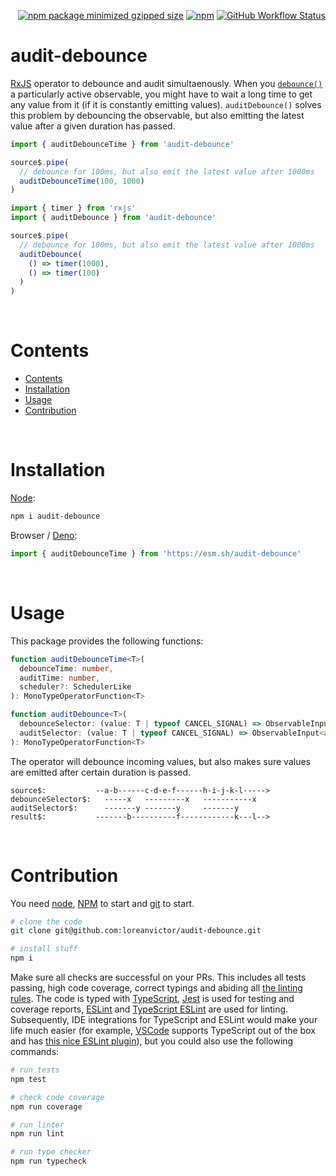 <div align="right">

[![npm package minimized gzipped size](https://img.shields.io/bundlejs/size/audit-debounce?style=flat-square&label=%20&color=black)](https://bundlejs.com/?q=audit-debounce)
[![npm](https://img.shields.io/npm/v/audit-debounce?color=black&label=&style=flat-square)](https://www.npmjs.com/package/audit-debounce)
[![GitHub Workflow Status](https://img.shields.io/github/actions/workflow/status/loreanvictor/audit-debounce/coverage.yml?label=&style=flat-square)](https://github.com/loreanvictor/audit-debounce/actions/workflows/coverage.yml)

</div>

# audit-debounce

[RxJS](https://rxjs.dev) operator to debounce and audit simultaenously. When you [`debounce()`](https://rxjs.dev/api/operators/debounce) a particularly active observable, you might have to wait a long
time to get any value from it (if it is constantly emitting values). `auditDebounce()` solves this problem by
debouncing the observable, but also emitting the latest value after a given duration has passed.

```js
import { auditDebounceTime } from 'audit-debounce'

source$.pipe(
  // debounce for 100ms, but also emit the latest value after 1000ms
  auditDebounceTime(100, 1000)
)
```
```js
import { timer } from 'rxjs'
import { auditDebounce } from 'audit-debounce'

source$.pipe(
  // debounce for 100ms, but also emit the latest value after 1000ms
  auditDebounce(
    () => timer(1000),
    () => timer(100)
  )
)
```

<br>

# Contents

- [Contents](#contents)
- [Installation](#installation)
- [Usage](#usage)
- [Contribution](#contribution)

<br>

# Installation

[Node](https://nodejs.org/en/):

```bash
npm i audit-debounce
```

Browser / [Deno](https://deno.land):

```js
import { auditDebounceTime } from 'https://esm.sh/audit-debounce'
```

<br>

# Usage

This package provides the following functions:

```ts
function auditDebounceTime<T>(
  debounceTime: number,
  auditTime: number,
  scheduler?: SchedulerLike
): MonoTypeOperatorFunction<T>
```
```ts
function auditDebounce<T>(
  debounceSelector: (value: T | typeof CANCEL_SIGNAL) => ObservableInput<any>,
  auditSelector: (value: T | typeof CANCEL_SIGNAL) => ObservableInput<any>
): MonoTypeOperatorFunction<T>
```

The operator will debounce incoming values, but also makes sure values are emitted after certain duration
is passed.

```
source$:           --a-b------c-d-e-f------h-i-j-k-l----->
debounceSelector$:   -----x   ---------x   -----------x
auditSelector$:      -------y -------y     -------y
result$:           -------b----------f------------k---l-->
```

<br>

# Contribution

You need [node](https://nodejs.org/en/), [NPM](https://www.npmjs.com) to start and [git](https://git-scm.com) to start.

```bash
# clone the code
git clone git@github.com:loreanvictor/audit-debounce.git
```
```bash
# install stuff
npm i
```

Make sure all checks are successful on your PRs. This includes all tests passing, high code coverage, correct typings and abiding all [the linting rules](https://github.com/loreanvictor/audit-debounce/blob/main/.eslintrc). The code is typed with [TypeScript](https://www.typescriptlang.org), [Jest](https://jestjs.io) is used for testing and coverage reports, [ESLint](https://eslint.org) and [TypeScript ESLint](https://typescript-eslint.io) are used for linting. Subsequently, IDE integrations for TypeScript and ESLint would make your life much easier (for example, [VSCode](https://code.visualstudio.com) supports TypeScript out of the box and has [this nice ESLint plugin](https://marketplace.visualstudio.com/items?itemName=dbaeumer.vscode-eslint)), but you could also use the following commands:

```bash
# run tests
npm test
```
```bash
# check code coverage
npm run coverage
```
```bash
# run linter
npm run lint
```
```bash
# run type checker
npm run typecheck
```

